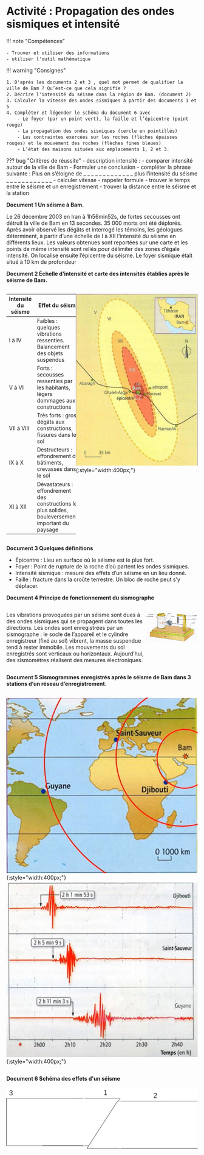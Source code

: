 # Activité : Propagation des ondes sismiques et intensité

!!! note "Compétences"

    - Trouver et utiliser des informations 
    - utiliser l'outil mathématique

!!! warning "Consignes"
    
    1. D'après les documents 2 et 3 , quel mot permet de qualifier la ville de Bam ? Qu’est-ce que cela signifie ?
    2. Décrire l'intensité du séisme dans la région de Bam. (document 2)
    3. Calculer la vitesse des ondes sismiques à partir des documents 1 et 5
    4. Compléter et légender le schéma du document 6 avec
        - Le foyer (par un point vert), la faille et l’épicentre (point rouge)
        - La propagation des ondes sismiques (cercle en pointillés)
        - Les contraintes exercées sur les roches (flèches épaisses rouges) et le mouvement des roches (flèches fines bleues)
        - L’état des maisons situées aux emplacements 1, 2 et 3.

    
??? bug "Critères de réussite"
    - description intensité :
      - comparer intensité autour de la ville de Bam
      - Formuler une conclusion
        - compléter la phrase suivante : Plus on s’éloigne de _ _ _ _ _ _ _ _ _ _ _ _ _ plus l’intensité du séisme _ _ _ _ _ _ _ _ _ _ _ _
    - calculer vitesse
      - rappeler formule
      - trouver le temps entre le séisme et un enregistrement
      - trouver la distance entre le séisme et la station

**Document 1 Un séisme à Bam.**

Le 26 décembre 2003 en Iran à 1h56min52s, de fortes secousses ont détruit la ville de Bam en 13 secondes. 35 000 morts ont été déplorés. Après avoir observé les dégâts et interrogé les témoins, les géologues déterminent, à partir d’une échelle de I à XII l’intensité du séisme en différents lieux. Les valeurs obtenues sont reportées sur une carte et les points de même intensité sont reliés pour délimiter des zones d’égale intensité. On localise ensuite l’épicentre du séisme. Le foyer sismique était situé à 10 km de profondeur


**Document 2 Échelle d’intensité et carte des intensités établies après le séisme de Bam.**

<div markdown style="display:flex; flex-direction: row;">

<table>
<thead>
  <tr>
    <th> Intensité du séisme</th>
    <th> Effet du séisme</th>
  </tr>
</thead>
<tbody>
  <tr>
    <td> I à IV</td>
    <td> Faibles : quelques vibrations ressenties. Balancement des objets suspendus</td>
  </tr>
  <tr>
    <td> V à VI</td>
    <td> Forts : secousses ressenties par les habitants, légers dommages aux constructions</td>
  </tr>
  <tr>
    <td> VII à VIII</td>
    <td> Très forts : gros dégâts aux constructions, fissures dans le sol</td>
  </tr>
  <tr>
    <td> IX à X</td>
    <td> Destructeurs : effondrement de bâtiments, crevasses dans le sol</td>
  </tr>
  <tr>
    <td> XI à XII</td>
    <td> Dévastateurs : effondrement des constructions les plus solides, bouleversements important du paysage</td>
  </tr>
</tbody>
</table>

![](pictures/carteSeismeBam.png){:style="width:400px;"}

</div>



**Document 3 Quelques définitions**

- Épicentre : Lieu en surface où le séisme est le plus fort.  
- Foyer : Point de rupture de la roche d’où partent les ondes sismiques.    
- Intensité sismique : mesure des effets d’un séisme en un lieu donné.  
- Faille : fracture dans la croûte terrestre. Un bloc de roche peut s’y déplacer. 



**Document 4 Principe de fonctionnement du sismographe**

<div markdown style="display:flex; flex-direction: row;">


Les vibrations provoquées par un séisme sont dues à des ondes sismiques qui se propagent dans toutes les directions. Les ondes sont enregistrées par un sismographe : le socle de l’appareil et le cylindre enregistreur (fixé au sol) vibrent, la masse suspendue tend à rester immobile. Les mouvements du sol enregistrés sont verticaux ou horizontaux. Aujourd’hui, des sismomètres réalisent des mesures électroniques.

![](pictures/dessinSismographe.png)

</div>

**Document 5 Sismogrammes enregistrés après le séisme de Bam dans 3 stations d’un réseau d’enregistrement.**

<div markdown style="display:flex; flex-direction: row;">

![](pictures/carteStationSismiques.png){:style="width:400px;"}
![](pictures/sismogrammeBam.png){:style="width:400px;"}
</div>


**Document 6 Schéma des effets d'un séisme**

![](pictures/schemaEffetSeisme.png)